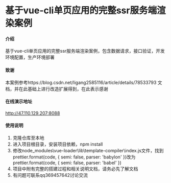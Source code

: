 ﻿# 基于vue-cli单页应用的完整ssr服务端渲染案例

#### 介绍
基于vue-cli单页应用的完整ssr服务端渲染案例，包含数据请求，接口验证，开发环境配置，生产环境部署

#### 致谢
本案例参考https://blog.csdn.net/ligang2585116/article/details/78533793 文档，并在此基础上进行改造扩展得到，在此表示感谢

#### 在线演示地址
http://47.110.129.207:8088


#### 使用说明

1. 克隆仓库至本地
2. 进入项目根目录，安装项目依赖，npm install
3. 修改node_modules\vue-loader\lib\template-compiler\index.js文件，找到prettier.format(code, { semi: false, parser: 'babylon' })改为prettier.format(code, { semi: false, parser: 'babel' })
3. 项目中附有完整的搭建过程和相关说明文档，请务必先了解文档
4. 有问题可联系qq369457642讨论交流

